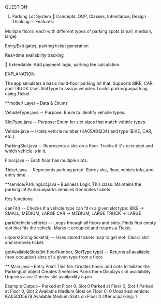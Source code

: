 QUESTION:
1. Parking Lot System
🧠 Concepts: OOP, Classes, Inheritance, Design Thinking
✅ Features:

Multiple floors, each with different types of parking spots (small, medium, large)

Entry/Exit gates, parking ticket generation

Real-time availability tracking

🔁 Extendable: Add payment logic, parking fee calculation


EXPLANATION:

The app simulates a basic multi-floor parking lot that:
Supports BIKE, CAR, and TRUCK
Uses SlotType to assign vehicles
Tracks parking/unparking using Ticket

**model/ Layer – Data & Enums

VehicleType.java -- 
Purpose: Enum to identify vehicle types.

SlotType.java --
Purpose: Enum for slot sizes that match vehicle types.

Vehicle.java --
Holds vehicle number (KA05AB1234) and type (BIKE, CAR, etc.).

ParkingSlot.java --
Represents a slot on a floor.
Tracks if it's occupied and which vehicle is in it.

Floor.java --
Each floor has multiple slots.

Ticket.java --
Represents parking proof.
Stores slot, floor, vehicle info, and entry time.

 **service/ParkingLot.java – Business Logic
This class:
Maintains the parking lot
Parks/unparks vehicles
Generates tickets

Key functions:

canFit() --
Checks if a vehicle type can fit in a given slot type:
BIKE → SMALL, MEDIUM, LARGE
CAR → MEDIUM, LARGE
TRUCK → LARGE

park(Vehicle vehicle) --
Loops through all floors and slots.
Finds first empty slot that fits the vehicle.
Marks it occupied and returns a Ticket.

unpark(String ticketId) --
Uses stored tickets map to get slot.
Clears slot and removes ticket.

getAvailableSlots(int floorNumber, SlotType type) --
Returns all available (non-occupied) slots of a given type from a floor.


** Main.java – Entry Point
This file:
Creates floors and slots
Initializes the ParkingLot object
Creates 3 vehicles
Parks them
Displays slot availability
Unparks a car
Checks slot availability again

Example Output--
Parked at Floor 0, Slot 0
Parked at Floor 0, Slot 1
Parked at Floor 0, Slot 2
Available Medium Slots on Floor 0: 0
Unparked vehicle: KA05CD5678
Available Medium Slots on Floor 0 after unparking: 1
